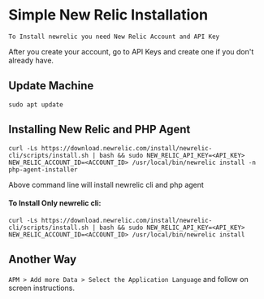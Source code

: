 # Simple New Relic Installation

`To Install newrelic you need New Relic Account and API Key`

After you create your account, go to API Keys and create one if you don't already have.

## Update Machine

```
sudo apt update
```

## Installing New Relic and PHP Agent

```
curl -Ls https://download.newrelic.com/install/newrelic-cli/scripts/install.sh | bash && sudo NEW_RELIC_API_KEY=<API_KEY> NEW_RELIC_ACCOUNT_ID=<ACCOUNT_ID> /usr/local/bin/newrelic install -n php-agent-installer
```
Above command line will install newrelic cli and php agent

#### To Install Only newrelic cli:

```
curl -Ls https://download.newrelic.com/install/newrelic-cli/scripts/install.sh | bash && sudo NEW_RELIC_API_KEY=<API_KEY> NEW_RELIC_ACCOUNT_ID=<ACCOUNT_ID> /usr/local/bin/newrelic install
```

## Another Way

`APM > Add more Data > Select the Application Language` and follow on screen instructions.